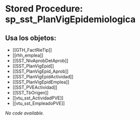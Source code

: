 # Stored Procedure: sp_sst_PlanVigEpidemiologica

## Usa los objetos:
- [[GTH_FactRieTip]]
- [[rhh_emplea]]
- [[SST_NivAprobDetAprob]]
- [[SST_PlanVigEpid]]
- [[SST_PlanVigEpid_Aprob]]
- [[SST_PlanVigEpidActividad]]
- [[SST_PlanVigEpidEmplea]]
- [[SST_PVEActividad]]
- [[SST_TbOrigen]]
- [[vtu_sst_ActividadPVE]]
- [[vtu_sst_EmpleadoPVE]]

*No code available.*
